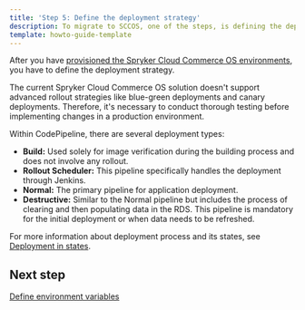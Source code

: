 ```yaml
---
title: 'Step 5: Define the deployment strategy'
description: To migrate to SCCOS, one of the steps, is defining the deployment strategy.
template: howto-guide-template
---
```


After you have [provisioned the Spryker Cloud Commerce OS environments](/docs/scos/dev/migration-concepts/migrate-to-sccos/step-4-provision-the-sccos-environments.html), you have to define the deployment strategy.

The current Spryker Cloud Commerce OS solution doesn't support advanced rollout strategies like blue-green deployments and canary deployments. Therefore, it's necessary to conduct thorough testing before implementing changes in a production environment.

Within CodePipeline, there are several deployment types:

* **Build:** Used solely for image verification during the building process and does not involve any rollout.
* **Rollout Scheduler:** This pipeline specifically handles the deployment through Jenkins.
* **Normal:** The primary pipeline for application deployment.
* **Destructive:** Similar to the Normal pipeline but includes the process of clearing and then populating data in the RDS. This pipeline is mandatory for the initial deployment or when data needs to be refreshed.

For more information about deployment process and its states, see [Deployment in states](/docs/ca/dev/configure-deployment-pipelines/deployment-in-states.html).

## Next step
[Define environment variables](/docs/scos/dev/migration-concepts/migrate-to-sccos/step-6-define-environment-variables.html)